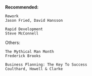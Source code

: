 **Recommended:**
```
Rework
Jason Fried, David Hansson
```

```
Rapid Development
Steve McConnell
```

Others:
```
The Mythical Man Month
Frederick Brooks
```

```
Business Planning: The Key To Success
Coulthard, Howell & Clarke
```
